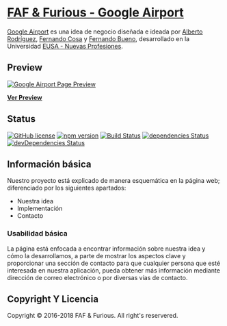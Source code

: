 # [FAF & Furious - Google Airport](https://startbootstrap.com/template-overviews/grayscale/)

[Google Airport](https://docs.google.com/presentation/d/1HotIKkw6HnPMOy5x70RfvS87Ca9_50fnjKhCI_1Ljrc/edit#slide=id.g35f391192_00) es una idea de negocio diseñada e ideada por [Alberto Rodríguez](https://es.linkedin.com/in/alberto-rodr%C3%ADguez-granados-a024ba13b), [Fernando Cosa](https://es.linkedin.com/in/fernando-cosa-romero-9855ab132) y [Fernando Bueno](https://es.linkedin.com/in/fernando-bueno-romero-9796b011a), desarrollado en la Universidad [EUSA - Nuevas Profesiones](https://www.eusa.es/).

## Preview

[![Google Airport Page Preview](https://pbs.twimg.com/media/DpFEC9BXgAEcUf1.jpg:large)](https://plus.google.com/u/0/photos/photo/110373858294307635009/6610390921524445250?authkey=COa9we-Hhc-cygE)

**[Ver Preview](https://blackrockdigital.github.io/startbootstrap-grayscale/)**

## Status

[![GitHub license](https://img.shields.io/badge/license-MIT-blue.svg)](https://raw.githubusercontent.com/BlackrockDigital/startbootstrap-grayscale/master/LICENSE)
[![npm version](https://img.shields.io/npm/v/startbootstrap-grayscale.svg)](https://www.npmjs.com/package/startbootstrap-grayscale)
[![Build Status](https://travis-ci.org/BlackrockDigital/startbootstrap-grayscale.svg?branch=master)](https://travis-ci.org/BlackrockDigital/startbootstrap-grayscale)
[![dependencies Status](https://david-dm.org/BlackrockDigital/startbootstrap-grayscale/status.svg)](https://david-dm.org/BlackrockDigital/startbootstrap-grayscale)
[![devDependencies Status](https://david-dm.org/BlackrockDigital/startbootstrap-grayscale/dev-status.svg)](https://david-dm.org/BlackrockDigital/startbootstrap-grayscale?type=dev)

## Información básica

Nuestro proyecto está explicado de manera esquemática en la página web; diferenciado por los siguientes apartados:
* Nuestra idea
* Implementación
* Contacto

### Usabilidad básica

La página está enfocada a encontrar información sobre nuestra idea y cómo la desarrollamos, a parte de mostrar los aspectos clave y proporcionar una sección de contacto para que cualquier persona que esté interesada en nuestra aplicación, pueda obtener más información mediante dirección de correo electrónico o por diversas vías de contacto.

## Copyright Y Licencia

Copyright © 2016-2018 FAF & Furious. All right's reservered.
